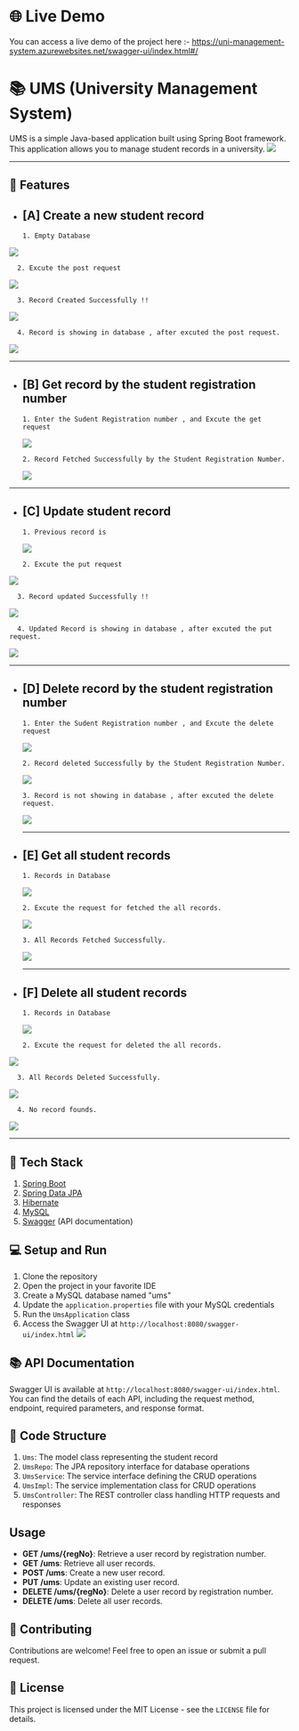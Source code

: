 # 🌐 Live Demo
You can access a live demo of the project here :- https://uni-management-system.azurewebsites.net/swagger-ui/index.html#/

# 📚 UMS (University Management System)

UMS is a simple Java-based application built using Spring Boot framework. This application allows you to manage student records in a university.
![](https://github.com/yogeshrathee/UniSYM_swagger-CRUD-API/blob/9027a48a3aa63a6341008a8f4dcc6243c3f3ba2d/images/Screenshot%20(24).png)

-------------------------------------------------------------------------------------------------------------------------------------------------------------------------------------------

## 🔑 Features

- ## [A] Create a new student record

      1. Empty Database
![](https://github.com/yogeshrathee/UniSYM_swagger-CRUD-API/blob/9027a48a3aa63a6341008a8f4dcc6243c3f3ba2d/images/Screenshot%20(25).png)

      2. Excute the post request
![](https://github.com/yogeshrathee/UniSYM_swagger-CRUD-API/blob/9027a48a3aa63a6341008a8f4dcc6243c3f3ba2d/images/Screenshot%20(26).png)

      3. Record Created Successfully !!
![](https://github.com/yogeshrathee/UniSYM_swagger-CRUD-API/blob/9027a48a3aa63a6341008a8f4dcc6243c3f3ba2d/images/Screenshot%20(27).png)

      4. Record is showing in database , after excuted the post request. 
![](https://github.com/yogeshrathee/UniSYM_swagger-CRUD-API/blob/9027a48a3aa63a6341008a8f4dcc6243c3f3ba2d/images/Screenshot%20(28).png)

------------------------------------------------------------------------------------------------------------------------------------------------------------------------------------------

- ## [B] Get record by the student registration number
  
      1. Enter the Sudent Registration number , and Excute the get request
  ![](https://github.com/yogeshrathee/UniSYM_swagger-CRUD-API/blob/9027a48a3aa63a6341008a8f4dcc6243c3f3ba2d/images/Screenshot%20(30).png)

      2. Record Fetched Successfully by the Student Registration Number.
  ![](https://github.com/yogeshrathee/UniSYM_swagger-CRUD-API/blob/9027a48a3aa63a6341008a8f4dcc6243c3f3ba2d/images/Screenshot%20(31).png)

------------------------------------------------------------------------------------------------------------------------------------------------------------------------------------------

- ## [C] Update student record

      1. Previous record is
  ![](https://github.com/yogeshrathee/UniSYM_swagger-CRUD-API/blob/9027a48a3aa63a6341008a8f4dcc6243c3f3ba2d/images/Screenshot%20(28).png)

      2. Excute the put request
![](https://github.com/yogeshrathee/UniSYM_swagger-CRUD-API/blob/9027a48a3aa63a6341008a8f4dcc6243c3f3ba2d/images/Screenshot%20(33).png)

      3. Record updated Successfully !!
![](https://github.com/yogeshrathee/UniSYM_swagger-CRUD-API/blob/9027a48a3aa63a6341008a8f4dcc6243c3f3ba2d/images/Screenshot%20(34).png)

      4. Updated Record is showing in database , after excuted the put request.
![](https://github.com/yogeshrathee/UniSYM_swagger-CRUD-API/blob/9027a48a3aa63a6341008a8f4dcc6243c3f3ba2d/images/Screenshot%20(35).png)

  ----------------------------------------------------------------------------------------------------------------------------------------------------------------------------------------
  
- ## [D] Delete record by the student registration number

      1. Enter the Sudent Registration number , and Excute the delete request
  ![](https://github.com/yogeshrathee/UniSYM_swagger-CRUD-API/blob/9027a48a3aa63a6341008a8f4dcc6243c3f3ba2d/images/Screenshot%20(36).png)
  
      2. Record deleted Successfully by the Student Registration Number.
  ![](https://github.com/yogeshrathee/UniSYM_swagger-CRUD-API/blob/9027a48a3aa63a6341008a8f4dcc6243c3f3ba2d/images/Screenshot%20(37).png)
  
      3. Record is not showing in database , after excuted the delete request.
  ![](https://github.com/yogeshrathee/UniSYM_swagger-CRUD-API/blob/9027a48a3aa63a6341008a8f4dcc6243c3f3ba2d/images/Screenshot%20(38).png)

  ----------------------------------------------------------------------------------------------------------------------------------------------------------------------------------------

- ## [E] Get all student records

      1. Records in Database
  ![](https://github.com/yogeshrathee/UniSYM_swagger-CRUD-API/blob/9027a48a3aa63a6341008a8f4dcc6243c3f3ba2d/images/Screenshot%20(38.1)%20-%20Copy.png)

      2. Excute the request for fetched the all records.
  ![](https://github.com/yogeshrathee/UniSYM_swagger-CRUD-API/blob/9027a48a3aa63a6341008a8f4dcc6243c3f3ba2d/images/Screenshot%20(38.1).png)

      3. All Records Fetched Successfully.
  ![](https://github.com/yogeshrathee/UniSYM_swagger-CRUD-API/blob/9027a48a3aa63a6341008a8f4dcc6243c3f3ba2d/images/Screenshot%20(39).png)

  ----------------------------------------------------------------------------------------------------------------------------------------------------------------------------------------
  
- ## [F] Delete all student records

      1. Records in Database
  ![](https://github.com/yogeshrathee/UniSYM_swagger-CRUD-API/blob/9027a48a3aa63a6341008a8f4dcc6243c3f3ba2d/images/Screenshot%20(38.1)%20-%20Copy.png)

      2. Excute the request for deleted the all records.
![](https://github.com/yogeshrathee/UniSYM_swagger-CRUD-API/blob/9027a48a3aa63a6341008a8f4dcc6243c3f3ba2d/images/Screenshot%20(41).png)

      3. All Records Deleted Successfully.
![](https://github.com/yogeshrathee/UniSYM_swagger-CRUD-API/blob/9027a48a3aa63a6341008a8f4dcc6243c3f3ba2d/images/Screenshot%20(42).png)

      4. No record founds.
![](https://github.com/yogeshrathee/UniSYM_swagger-CRUD-API/blob/9027a48a3aa63a6341008a8f4dcc6243c3f3ba2d/images/Screenshot%20(43).png)
      
  ----------------------------------------------------------------------------------------------------------------------------------------------------------------------------------------

## 🚀 Tech Stack

1. [Spring Boot](https://spring.io/projects/spring-boot)
2. [Spring Data JPA](https://spring.io/projects/spring-data-jpa)
3. [Hibernate](https://hibernate.org/)
4. [MySQL](https://www.mysql.com/)
5. [Swagger](https://swagger.io/) (API documentation)

## 💻 Setup and Run

1. Clone the repository
2. Open the project in your favorite IDE
3. Create a MySQL database named "ums"
4. Update the `application.properties` file with your MySQL credentials
5. Run the `UmsApplication` class
6. Access the Swagger UI at
   `http://localhost:8080/swagger-ui/index.html`
   ![](https://github.com/yogeshrathee/UniSYM_swagger-CRUD-API/blob/9027a48a3aa63a6341008a8f4dcc6243c3f3ba2d/images/Screenshot%20(24).png)

## 📚 API Documentation

Swagger UI is available at `http://localhost:8080/swagger-ui/index.html`. You can find the details of each API, including the request method, endpoint, required parameters, and response format.

## 📁 Code Structure

1. `Ums`: The model class representing the student record
2. `UmsRepo`: The JPA repository interface for database operations
3. `UmsService`: The service interface defining the CRUD operations
4. `UmsImpl`: The service implementation class for CRUD operations
5. `UmsController`: The REST controller class handling HTTP requests and responses

## Usage

- **GET /ums/{regNo}**: Retrieve a user record by registration number.
- **GET /ums**: Retrieve all user records.
- **POST /ums**: Create a new user record.
- **PUT /ums**: Update an existing user record.
- **DELETE /ums/{regNo}**: Delete a user record by registration number.
- **DELETE /ums**: Delete all user records.


## 🤝 Contributing

Contributions are welcome! Feel free to open an issue or submit a pull request.

## 📝 License

This project is licensed under the MIT License - see the `LICENSE` file for details.
